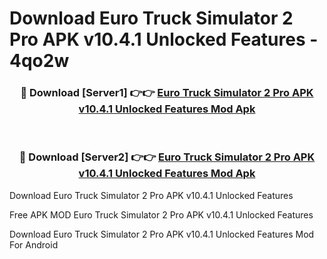 # Download Euro Truck Simulator 2 Pro APK v10.4.1 Unlocked Features - 4qo2w



<div align="center">
<h3>🔴 Download [Server1] 👉👉 <a href="https://momento.my/?title=Euro_Truck_Simulator_2_Pro_APK_v10.4.1_Unlocked_Features">Euro Truck Simulator 2 Pro APK v10.4.1 Unlocked Features Mod Apk</a></h3><br>

<h3>🔴 Download [Server2] 👉👉 <a href="https://momento.my/?title=Euro_Truck_Simulator_2_Pro_APK_v10.4.1_Unlocked_Features">Euro Truck Simulator 2 Pro APK v10.4.1 Unlocked Features Mod Apk</a></h3>
</div>



Download Euro Truck Simulator 2 Pro APK v10.4.1 Unlocked Features 

Free APK MOD Euro Truck Simulator 2 Pro APK v10.4.1 Unlocked Features 

Download Euro Truck Simulator 2 Pro APK v10.4.1 Unlocked Features Mod For Android
